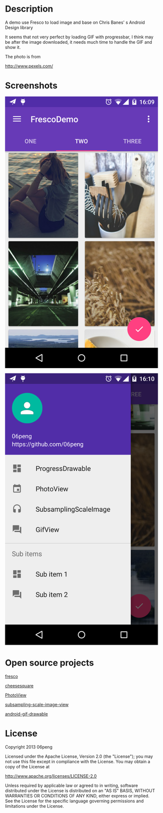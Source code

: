 # Description
A demo use Fresco to load image and base on Chris Banes' s Android Design library

It seems that not very perfect by loading GIF with progressbar, I think may be after the image downloaded, it needs much time to handle the GIF
 and show it.

The photo is from
<p><a href="http://www.pexels.com/">http://www.pexels.com/</a>

# Screenshots

![image](https://github.com/06peng/FrescoDemo/blob/master/screeshots/device-2015-06-26-160956.png)

![image](https://github.com/06peng/FrescoDemo/blob/master/screeshots/device-2015-06-26-161029.png)

# Open source projects

<p><a href="https://github.com/facebook/fresco">fresco</a>

<p><a href="https://github.com/chrisbanes/cheesesquare">cheesesquare</a>

<p><a href="https://github.com/chrisbanes/PhotoView">PhotoView</a>

<p><a href="https://github.com/davemorrissey/subsampling-scale-image-view">subsampling-scale-image-view</a>

<p><a href="https://github.com/koral--/android-gif-drawable">android-gif-drawable</a>

# License

Copyright 2013 06peng

Licensed under the Apache License, Version 2.0 (the "License");
you may not use this file except in compliance with the License.
You may obtain a copy of the License at

   http://www.apache.org/licenses/LICENSE-2.0

Unless required by applicable law or agreed to in writing, software
distributed under the License is distributed on an "AS IS" BASIS,
WITHOUT WARRANTIES OR CONDITIONS OF ANY KIND, either express or implied.
See the License for the specific language governing permissions and
limitations under the License.